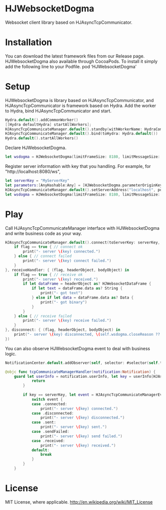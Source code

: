 HJWebsocketDogma
============

Websocket client library based on HJAsyncTcpCommunicator.

# Installation

You can download the latest framework files from our Release page.
HJWebsocketDogma also available through CocoaPods. To install it simply add the following line to your Podfile.
pod ‘HJWebsocketDogma’

# Setup

HJWebsocketDogma is library based on HJAsyncTcpCommunicator, and HJAsyncTcpCommunicator is framework based on Hydra.
Add the worker to Hydra, bind HJAsyncTcpCommunicator and start.

```swift
Hydra.default().addCommonWorker()
[[Hydra defaultHydra] startAllWorkers];
HJAsyncTcpCommunicateManager.default().standby(withWorkerName: HydraCommonWorkerName)
HJAsyncTcpCommunicateManager.default().bind(toHydra: Hydra.default())
Hydra.default().startAllWorkers()
```

Declare HJWebsocketDogma.

```swift
let wsdogma = HJWebsocketDogma(limitFrameSize: 8180, limitMessageSize: 1024*1024*10)
```

Register server information with key that you handling.
For example, for "http://localhost:8080/ws",

```swift
let serverKey = "MyServerKey"
let parameters:[AnyHashable:Any] = [HJWebsocketDogma.parameterOriginKey:"http://localhost:8080/ws, HJWebsocketDogma.parameterEndpointKey:"ws"];
HJAsyncTcpCommunicateManager.default().setServerAddress("localhost", port: 8080, parameters: parameters, forKey: serverKey)
let wsdogma = HJWebsocketDogma(limitFrameSize: 8180, limitMessageSize: 1024*1024*10)
```

# Play

Call HJAsyncTcpCommunicateManager interface with HJWebsocketDogma and write business code as your way.

```swift
HJAsyncTcpCommunicateManager.default().connect(toServerKey: serverKey, timeout: 3.0, dogma: wsdogma, connectHandler: { (flag, headerObject, bodyObject) in
    if flag == true { // connect ok
        print("- server \(key) connected.")
    } else { // connect failed
        print("- server \(key) connect failed.")
    }
}, receiveHandler: { (flag, headerObject, bodyObject) in
    if flag == true { // receive ok
        print("- server \(key) received.")
        if let dataFrame = headerObject as? HJWebsocketDataFrame {
            if let text = dataFrame.data as? String {
                print("- got text")
            } else if let data = dataFrame.data as? Data {
                print("- got binary")
            }
        }
    } else { // receive failed
        print("- server \(key) receive failed.")
    }
}, disconnect: { (flag, headerObject, bodyObject) in
    print("- server \(key) disconnected, \(self.wsdogma.closeReason ?? "done").")
})
```

You can also observe HJWebsocketDogma event to deal with business logic.

```swift
NotificationCenter.default.addObserver(self, selector: #selector(self.tcpCommunicateManagerHandler(notification:)), name: NSNotification.Name(rawValue: HJAsyncTcpCommunicateManagerNotification), object: nil)
```

```swift
@objc func tcpCommunicateManagerHandler(notification:Notification) {
	guard let userInfo = notification.userInfo, let key = userInfo[HJAsyncTcpCommunicateManagerParameterKeyServerKey] as? String, let event = userInfo[HJAsyncTcpCommunicateManagerParameterKeyEvent] as? Int else {
            return
        }
        
        if key == serverKey, let event = HJAsyncTcpCommunicateManagerEvent(rawValue: event) {
            switch event {
            case .connected:
                print("- server \(key) connected.")
            case .disconnected:
                print("- server \(key) disconnected.")
            case .sent:
                print("- server \(key) sent.")
            case .sendFailed:
                print("- server \(key) send failed.")
            case .received:
                print("- server \(key) received.")
            default:
                break
            }
        }
    }
```

# License

MIT License, where applicable. http://en.wikipedia.org/wiki/MIT_License
